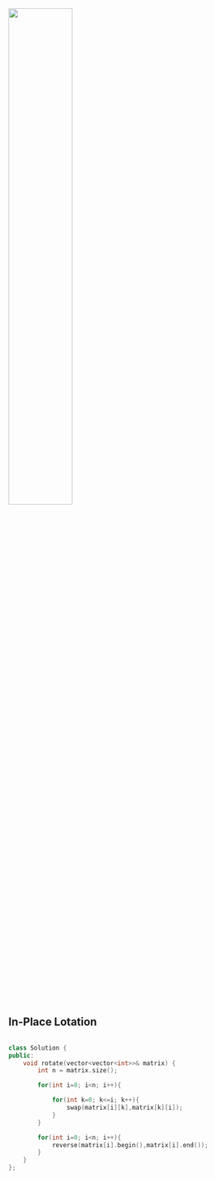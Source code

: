 <img src = "https://user-images.githubusercontent.com/74492426/141762284-228733a1-088b-44e9-9e34-8f0b762f174d.png" width="50%" height="50%">

In-Place Lotation
--
```cpp

class Solution {
public:
    void rotate(vector<vector<int>>& matrix) {
        int n = matrix.size();

        for(int i=0; i<n; i++){

            for(int k=0; k<=i; k++){
                swap(matrix[i][k],matrix[k][i]);
            }
        }

        for(int i=0; i<n; i++){
            reverse(matrix[i].begin(),matrix[i].end());
        }
    }
};
```

